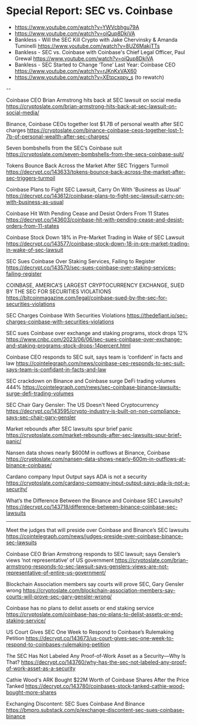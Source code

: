 # Special Report: SEC vs. Coinbase

- https://www.youtube.com/watch?v=YWVcbhgu79A
- https://www.youtube.com/watch?v=oiQup8DkiVA
- Bankless - Will the SEC Kill Crypto with Jake Chervinsky & Amanda Tuminelli
	https://www.youtube.com/watch?v=8UZ6MakjTTs
- Bankless - SEC vs. Coinbase with Coinbase's Chief Legal Officer, Paul Grewal
	https://www.youtube.com/watch?v=oiQup8DkiVA
- Bankless - SEC Started to Change ‘Tone’ Last Year: Coinbase CEO
	https://www.youtube.com/watch?v=rJKnKxVAX60
- https://www.youtube.com/watch?v=XEtpcxqpy_s (to rewatch)

--

Coinbase CEO Brian Armstrong hits back at SEC lawsuit on social media
https://cryptoslate.com/brian-armstrong-hits-back-at-sec-lawsuit-on-social-media/

Binance, Coinbase CEOs together lost $1.7B of personal wealth after SEC charges
https://cryptoslate.com/binance-coinbase-ceos-together-lost-1-7b-of-personal-wealth-after-sec-charges/

Seven bombshells from the SEC’s Coinbase suit
https://cryptoslate.com/seven-bombshells-from-the-secs-coinbase-suit/

Tokens Bounce Back Across the Market After SEC Triggers Turmoil
https://decrypt.co/143633/tokens-bounce-back-across-the-market-after-sec-triggers-turmoil

Coinbase Plans to Fight SEC Lawsuit, Carry On With 'Business as Usual'
https://decrypt.co/143612/coinbase-plans-to-fight-sec-lawsuit-carry-on-with-business-as-usual

Coinbase Hit With Pending Cease and Desist Orders From 11 States
https://decrypt.co/143603/coinbase-hit-with-pending-cease-and-desist-orders-from-11-states

Coinbase Stock Down 18% in Pre-Market Trading in Wake of SEC Lawsuit
https://decrypt.co/143577/coinbase-stock-down-18-in-pre-market-trading-in-wake-of-sec-lawsuit

SEC Sues Coinbase Over Staking Services, Failing to Register
https://decrypt.co/143570/sec-sues-coinbase-over-staking-services-failing-register

COINBASE, AMERICA’S LARGEST CRYPTOCURRENCY EXCHANGE, SUED BY THE SEC FOR SECURITIES VIOLATIONS
https://bitcoinmagazine.com/legal/coinbase-sued-by-the-sec-for-securities-violations

SEC Charges Coinbase With Securities Violations
https://thedefiant.io/sec-charges-coinbase-with-securities-violations

SEC sues Coinbase over exchange and staking programs, stock drops 12%
https://www.cnbc.com/2023/06/06/sec-sues-coinbase-over-exchange-and-staking-programs-stock-drops-14percent.html

Coinbase CEO responds to SEC suit, says team is ‘confident’ in facts and law
https://cointelegraph.com/news/coinbase-ceo-responds-to-sec-suit-says-team-is-confidant-in-facts-and-law

SEC crackdown on Binance and Coinbase surge DeFi trading volumes 444%
https://cointelegraph.com/news/sec-coinbase-binance-lawsuits-surge-defi-trading-volumes

SEC Chair Gary Gensler: The US Doesn't Need Cryptocurrency
https://decrypt.co/143595/crypto-industry-is-built-on-non-compliance-says-sec-chair-gary-gensler

Market rebounds after SEC lawsuits spur brief panic
https://cryptoslate.com/market-rebounds-after-sec-lawsuits-spur-brief-panic/

Nansen data shows nearly $600M in outflows at Binance, Coinbase
https://cryptoslate.com/nansen-data-shows-nearly-600m-in-outflows-at-binance-coinbase/

Cardano company Input Output says ADA is not a security
https://cryptoslate.com/cardano-company-input-output-says-ada-is-not-a-security/

What’s the Difference Between the Binance and Coinbase SEC Lawsuits?
https://decrypt.co/143718/difference-between-binance-coinbase-sec-lawsuits

---

Meet the judges that will preside over Coinbase and Binance’s SEC lawsuits
https://cointelegraph.com/news/judges-preside-over-coinbase-binance-sec-lawsuits

Coinbase CEO Brian Armstrong responds to SEC lawsuit; says Gensler’s views ‘not representative’ of US government
https://cryptoslate.com/brian-armstrong-responds-to-sec-lawsuit-says-genslers-views-are-not-representative-of-entire-us-government/

Blockchain Association members say courts will prove SEC, Gary Gensler wrong
https://cryptoslate.com/blockchain-association-members-say-courts-will-prove-sec-gary-gensler-wrong/

Coinbase has no plans to delist assets or end staking service
https://cryptoslate.com/coinbase-has-no-plans-to-delist-assets-or-end-staking-service/

US Court Gives SEC One Week to Respond to Coinbase’s Rulemaking Petition
https://decrypt.co/143673/us-court-gives-sec-one-week-to-respond-to-coinbases-rulemaking-petition

The SEC Has Not Labeled Any Proof-of-Work Asset as a Security—Why Is That?
https://decrypt.co/143760/why-has-the-sec-not-labeled-any-proof-of-work-asset-as-a-security

Cathie Wood's ARK Bought $22M Worth of Coinbase Shares After the Price Tanked
https://decrypt.co/143780/coinbases-stock-tanked-cathie-wood-bought-more-shares

Exchanging Discontent: SEC Sues Coinbase And Binance
https://bmpro.substack.com/p/exchange-discontent-sec-sues-coinbase-binance
